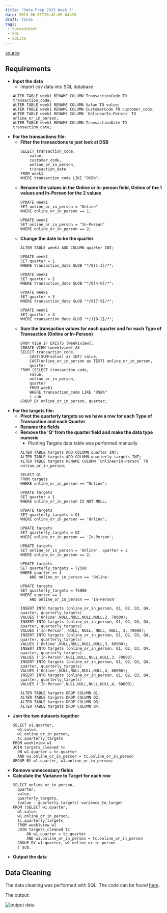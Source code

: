```yaml
---
title: "Data Prep 2023 Week 3"
date: 2023-06-01T20:42:09-04:00
draft: false
tags:
 - Spreadsheet
 - SQL
 - SQLite
---
```


[source](https://preppindata.blogspot.com/2023/01/2023-week-3-targets-for-dsb.html)

## Requirements
- **Input the data**
  - Import csv data into SQL database
  ```{sql}
  ALTER TABLE week1 RENAME COLUMN TransactionCode TO transaction_code;
  ALTER TABLE week1 RENAME COLUMN Value TO value;
  ALTER TABLE week1 RENAME COLUMN CustomerCode TO customer_code;
  ALTER TABLE week1 RENAME COLUMN `OnlineorIn-Person` TO online_or_in_person;
  ALTER TABLE week1 RENAME COLUMN TransactionDate TO transaction_date;
  ```
- **For the transactions file:**
  - **Filter the transactions to just look at DSB**
    ```{sql}
    SELECT transaction_code,
    	value,
    	customer_code,
    	online_or_in_person,
    	transaction_date
    FROM week1
    WHERE transaction_code LIKE "DSB%";
    ```
  - **Rename the values in the Online or In-person field, Online of 
  the 1 values and In-Person for the 2 values**
    ```{sql}
    UPDATE week1
    SET online_or_in_person = "Online"
    WHERE online_or_in_person == 1;
    
    UPDATE week1
    SET online_or_in_person = "In-Person"
    WHERE online_or_in_person == 2;
    ```
  - **Change the date to be the quarter**
    ```{sql}
    ALTER TABLE week1 ADD COLUMN quarter INT;
    
    UPDATE week1
    SET quarter = 1
    WHERE transaction_date GLOB "*/0[1-3]/*";
    
    UPDATE week1
    SET quarter = 2
    WHERE transaction_date GLOB "*/0[4-6]/*";
    
    UPDATE week1
    SET quarter = 3
    WHERE transaction_date GLOB "*/0[7-9]/*";
    
    UPDATE week1
    SET quarter = 4
    WHERE transaction_date GLOB "*/1[0-2]/*";
    ```
  - **Sum the transaction values for each quarter and for each Type 
  of Transaction (Online or In-Person)**
    ```{sql}
    DROP VIEW IF EXISTS [week1view];
    CREATE VIEW [week1view] AS
    SELECT transaction_code, 
    	CAST(SUM(value) as INT) value, 
    	CAST(online_or_in_person as TEXT) online_or_in_person, 
    	quarter
    FROM (SELECT transaction_code,
    	value,
    	online_or_in_person,
    	quarter
    	FROM week1
    	WHERE transaction_code LIKE "DSB%"
    	) sub
    GROUP BY online_or_in_person, quarter;
    ```
- **For the targets file:**
  - **Pivot the quarterly targets so we have a row for each Type of 
  Transaction and each Quarter**
  - **Rename the fields**
  - **Remove the 'Q' from the quarter field and make the data type 
  numeric**
    - Pivoting Targets data table was performed manually
    ```{sql}
    ALTER TABLE targets ADD COLUMN quarter INT;
    ALTER TABLE targets ADD COLUMN quarterly_targets INT;
    ALTER TABLE targets RENAME COLUMN `OnlineorIn-Person` TO online_or_in_person;
    
    SELECT Q1
    FROM targets
    WHERE online_or_in_person == "Online";
    
    UPDATE targets
    SET quarter = 1
    WHERE online_or_in_person IS NOT NULL;
    
    UPDATE targets
    SET quarterly_targets = Q1
    WHERE online_or_in_person == 'Online';
    
    UPDATE targets
    SET quarterly_targets = Q1
    WHERE online_or_in_person == 'In-Person';
    
    UPDATE targets
    SET online_or_in_person = 'Online', quarter = 2
    WHERE online_or_in_person == 2;
    
    UPDATE targets
    SET quarterly_targets = 72500
    WHERE quarter == 1 
    	AND online_or_in_person == 'Online'
    
    UPDATE targets
    SET quarterly_targets = 75000
    WHERE quarter == 1 
    	AND online_or_in_person == 'In-Person'
    
    INSERT INTO targets (online_or_in_person, Q1, Q2, Q3, Q4, quarter, quarterly_targets)
    VALUES ('Online',NULL,NULL,NULL,NULL,2, 70000);
    INSERT INTO targets (online_or_in_person, Q1, Q2, Q3, Q4, quarter, quarterly_targets)
    VALUES ('In-Person', NULL, NULL, NULL, NULL, 2, 70000);
    INSERT INTO targets (online_or_in_person, Q1, Q2, Q3, Q4, quarter, quarterly_targets)
    VALUES ('Online',NULL,NULL,NULL,NULL,3, 60000);
    INSERT INTO targets (online_or_in_person, Q1, Q2, Q3, Q4, quarter, quarterly_targets)
    VALUES ('In-Person',NULL,NULL,NULL,NULL,3, 70000);
    INSERT INTO targets (online_or_in_person, Q1, Q2, Q3, Q4, quarter, quarterly_targets)
    VALUES ('Online',NULL,NULL,NULL,NULL,4, 60000);
    INSERT INTO targets (online_or_in_person, Q1, Q2, Q3, Q4, quarter, quarterly_targets)
    VALUES ('In-Person',NULL,NULL,NULL,NULL,4, 60000);
    
    ALTER TABLE targets DROP COLUMN Q1;
    ALTER TABLE targets DROP COLUMN Q2;
    ALTER TABLE targets DROP COLUMN Q3;
    ALTER TABLE targets DROP COLUMN Q4;
    ```
- **Join the two datasets together**
  ```{sql}
  SELECT w1.quarter,
  	w1.value,
  	w1.online_or_in_person,
  	tc.quarterly_targets
  FROM week1view w1
  JOIN targets_cleaned tc
  	ON w1.quarter = tc.quarter
  	AND w1.online_or_in_person = tc.online_or_in_person
  GROUP BY w1.quarter, w1.online_or_in_person;
  ```
- **Remove unnecessary fields**
- **Calculate the Variance to Target for each row**
  ```{sql}
  SELECT online_or_in_person,
  	quarter,
  	value,
  	quarterly_targets,
  	(value - quarterly_targets) variance_to_target
  FROM (SELECT w1.quarter,
  	w1.value,
  	w1.online_or_in_person,
  	tc.quarterly_targets
  	FROM week1view w1
  	JOIN targets_cleaned tc
  		ON w1.quarter = tc.quarter
  		AND w1.online_or_in_person = tc.online_or_in_person
  	GROUP BY w1.quarter, w1.online_or_in_person
  	) sub;
  ```
- **Output the data**

## Data Cleaning
The data cleaning was performed with SQL. The code can be found 
[here](../week3.sql).

The output:

![output data](../output.png)
